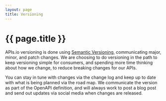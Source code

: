 ```yaml
---
layout: page
title: Versioning
---
```

# {{ page.title }}
APIs.io versioning is done using [Semantic Versioning](https://semver.org/), communicating major, minor, and patch changes. We are choosing to do versioning in the path to keep versioning simple for consumers, and spending more time thinking about how we change, to reduce breaking changes for our APIs.

You can stay in tune with changes via the change log and keep up to date with what is being planned via the road map. We communicate the version as part of the OpenAPI definition, and will always work to post a blog post and send out updates via social media when changes are released.